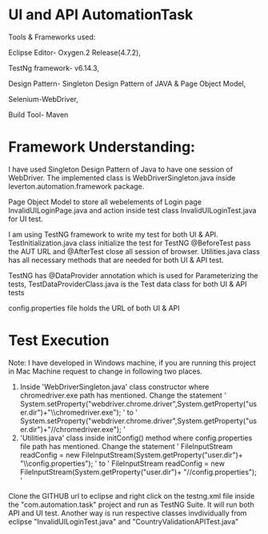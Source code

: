 # UI and API AutomationTask

Tools & Frameworks used:

Eclipse Editor- Oxygen.2 Release(4.7.2),

TestNg framework- v6.14.3,

Design Pattern- Singleton Design Pattern of JAVA  & Page Object Model, 

Selenium-WebDriver,

Build Tool- Maven

# Framework Understanding:

I have used Singleton Design Pattern of Java to have one session of WebDriver. The implemented class is WebDriverSingleton.java inside leverton.automation.framework package.

Page Object Model to store all webelements of Login page InvalidUILoginPage.java and action inside test class InvalidUILoginTest.java for UI test.

I am using TestNG framework to write my test for both UI & API. TestInitialization.java class initialize the test for TestNG @BeforeTest pass the AUT URL and @AfterTest close all session of browser. Utilities.java class has all necessary methods that are needed for both UI & API test.

TestNG has @DataProvider annotation which is used for Parameterizing the tests, TestDataProviderClass.java is the Test data class for both UI & API tests

config.properties file holds the URL of both UI & API

# Test Execution

Note: I have developed in Windows machine, if you are running this project in Mac Machine request to change in following two places.
1. Inside 'WebDriverSingleton.java' class constructor where chromedriver.exe path has mentioned. Change the statement ' System.setProperty("webdriver.chrome.driver",System.getProperty("user.dir")+"\\\chromedriver.exe"); ' to ' System.setProperty("webdriver.chrome.driver",System.getProperty("user.dir")+"//chromedriver.exe"); '
2. 'Utilities.java' class inside initConfig() method where config.properties file path has mentioned. Change the statement ' FileInputStream readConfig = new FileInputStream(System.getProperty("user.dir")+ "\\\config.properties"); ' to ' FileInputStream readConfig = new FileInputStream(System.getProperty("user.dir")+ "//config.properties"); '


Clone the GITHUB url to eclipse and right click on the testng.xml file inside the "com.automation.task" project and run as TestNG Suite. It will run both API and UI test. Another way is run respective classes invdividually from eclipse "InvalidUILoginTest.java" and "CountryValidationAPITest.java"

